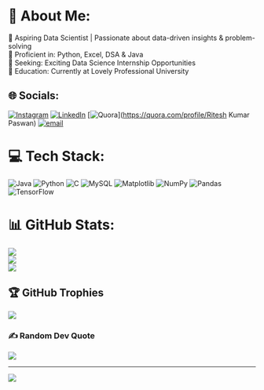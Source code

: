 # 💫 About Me:
🔹 Aspiring Data Scientist | Passionate about data-driven insights & problem-solving<br>🔹 Proficient in: Python, Excel, DSA & Java<br>🔹 Seeking: Exciting Data Science Internship Opportunities<br>🔹 Education: Currently at Lovely Professional University


## 🌐 Socials:
[![Instagram](https://img.shields.io/badge/Instagram-%23E4405F.svg?logo=Instagram&logoColor=white)](https://instagram.com/ritesh_kumar_paswan) [![LinkedIn](https://img.shields.io/badge/LinkedIn-%230077B5.svg?logo=linkedin&logoColor=white)](https://www.linkedin.com/in/ritesh232) [![Quora](https://img.shields.io/badge/Quora-%23B92B27.svg?logo=Quora&logoColor=white)](https://quora.com/profile/Ritesh Kumar Paswan) [![email](https://img.shields.io/badge/Email-D14836?logo=gmail&logoColor=white)](mailto:riteshkumarpaswan538@gmail.com) 

# 💻 Tech Stack:
![Java](https://img.shields.io/badge/java-%23ED8B00.svg?style=for-the-badge&logo=openjdk&logoColor=white) ![Python](https://img.shields.io/badge/python-3670A0?style=for-the-badge&logo=python&logoColor=ffdd54) ![C](https://img.shields.io/badge/c-%2300599C.svg?style=for-the-badge&logo=c&logoColor=white) ![MySQL](https://img.shields.io/badge/mysql-4479A1.svg?style=for-the-badge&logo=mysql&logoColor=white) ![Matplotlib](https://img.shields.io/badge/Matplotlib-%23ffffff.svg?style=for-the-badge&logo=Matplotlib&logoColor=black) ![NumPy](https://img.shields.io/badge/numpy-%23013243.svg?style=for-the-badge&logo=numpy&logoColor=white) ![Pandas](https://img.shields.io/badge/pandas-%23150458.svg?style=for-the-badge&logo=pandas&logoColor=white) ![TensorFlow](https://img.shields.io/badge/TensorFlow-%23FF6F00.svg?style=for-the-badge&logo=TensorFlow&logoColor=white)
# 📊 GitHub Stats:
![](https://github-readme-stats.vercel.app/api?username=Ritesh2332&theme=dark&hide_border=false&include_all_commits=false&count_private=false)<br/>
![](https://github-readme-streak-stats.herokuapp.com/?user=Ritesh2332&theme=dark&hide_border=false)<br/>
![](https://github-readme-stats.vercel.app/api/top-langs/?username=Ritesh2332&theme=dark&hide_border=false&include_all_commits=false&count_private=false&layout=compact)

## 🏆 GitHub Trophies
![](https://github-profile-trophy.vercel.app/?username=Ritesh2332&theme=radical&no-frame=false&no-bg=true&margin-w=4)

### ✍️ Random Dev Quote
![](https://quotes-github-readme.vercel.app/api?type=horizontal&theme=radical)

---
[![](https://visitcount.itsvg.in/api?id=Ritesh2332&icon=0&color=0)](https://visitcount.itsvg.in)

<!-- Proudly created with GPRM ( https://gprm.itsvg.in ) -->
